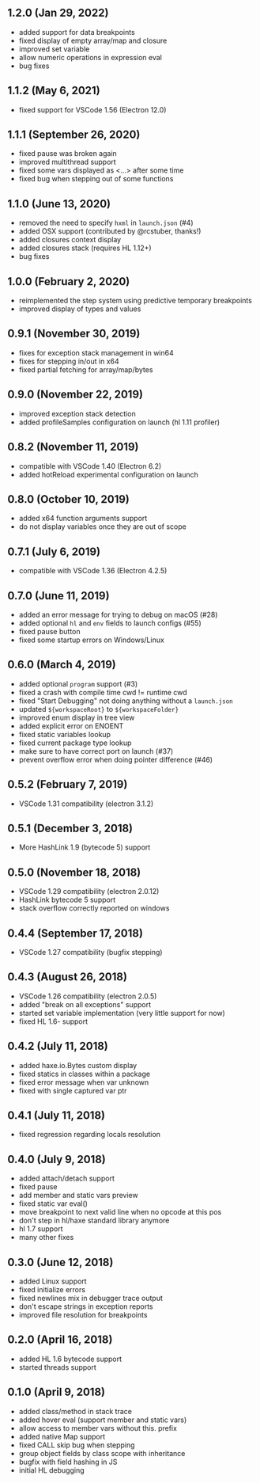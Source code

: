 ## 1.2.0 (Jan 29, 2022)

* added support for data breakpoints
* fixed display of empty array/map and closure
* improved set variable
* allow numeric operations in expression eval
* bug fixes

## 1.1.2 (May 6, 2021)

* fixed support for VSCode 1.56 (Electron 12.0)

## 1.1.1 (September 26, 2020)

* fixed pause was broken again
* improved multithread support
* fixed some vars displayed as <...> after some time
* fixed bug when stepping out of some functions

## 1.1.0 (June 13, 2020)

* removed the need to specify `hxml` in `launch.json` (#4)
* added OSX support (contributed by @rcstuber, thanks!)
* added closures context display
* added closures stack (requires HL 1.12+)
* bug fixes

## 1.0.0 (February 2, 2020)

* reimplemented the step system using predictive temporary breakpoints
* improved display of types and values

## 0.9.1 (November 30, 2019)

* fixes for exception stack management in win64
* fixes for stepping in/out in x64
* fixed partial fetching for array/map/bytes

## 0.9.0 (November 22, 2019)

* improved exception stack detection
* added profileSamples configuration on launch (hl 1.11 profiler)

## 0.8.2 (November 11, 2019)

* compatible with VSCode 1.40 (Electron 6.2)
* added hotReload experimental configuration on launch

## 0.8.0 (October 10, 2019)

* added x64 function arguments support
* do not display variables once they are out of scope

## 0.7.1 (July 6, 2019)

* compatible with VSCode 1.36 (Electron 4.2.5)

## 0.7.0 (June 11, 2019)

* added an error message for trying to debug on macOS (#28)
* added optional `hl` and `env` fields to launch configs (#55)
* fixed pause button
* fixed some startup errors on Windows/Linux

## 0.6.0 (March 4, 2019)

* added optional `program` support (#3)
* fixed a crash with compile time cwd != runtime cwd
* fixed "Start Debugging" not doing anything without a `launch.json`
* updated `${workspaceRoot}` to `${workspaceFolder}`
* improved enum display in tree view
* added explicit error on ENOENT
* fixed static variables lookup
* fixed current package type lookup
* make sure to have correct port on launch (#37)
* prevent overflow error when doing pointer difference (#46)

## 0.5.2 (February 7, 2019)

* VSCode 1.31 compatibility (electron 3.1.2)

## 0.5.1 (December 3, 2018)

* More HashLink 1.9 (bytecode 5) support

## 0.5.0 (November 18, 2018)

* VSCode 1.29 compatibility (electron 2.0.12)
* HashLink bytecode 5 support
* stack overflow correctly reported on windows

## 0.4.4 (September 17, 2018)

* VSCode 1.27 compatibility (bugfix stepping)

## 0.4.3 (August 26, 2018)

* VSCode 1.26 compatibility (electron 2.0.5)
* added "break on all exceptions" support
* started set variable implementation (very little support for now)
* fixed HL 1.6- support

## 0.4.2 (July 11, 2018)

* added haxe.io.Bytes custom display
* fixed statics in classes within a package
* fixed error message when var unknown
* fixed with single captured var ptr

## 0.4.1 (July 11, 2018)

* fixed regression regarding locals resolution

## 0.4.0 (July 9, 2018)

* added attach/detach support
* fixed pause
* add member and static vars preview
* fixed static var eval()
* move breakpoint to next valid line when no opcode at this pos
* don't step in hl/haxe standard library anymore
* hl 1.7 support
* many other fixes

## 0.3.0 (June 12, 2018)

* added Linux support
* fixed initialize errors
* fixed newlines mix in debugger trace output
* don't escape strings in exception reports
* improved file resolution for breakpoints

## 0.2.0 (April 16, 2018)

* added HL 1.6 bytecode support
* started threads support

## 0.1.0 (April 9, 2018)

* added class/method in stack trace
* added hover eval (support member and static vars)
* allow access to member vars without this. prefix
* added native Map support
* fixed CALL skip bug when stepping
* group object fields by class scope with inheritance
* bugfix with field hashing in JS
* initial HL debugging
